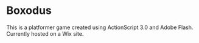 # Boxodus
This is a platformer game created using ActionScript 3.0 and Adobe Flash. Currently hosted on a Wix site.
